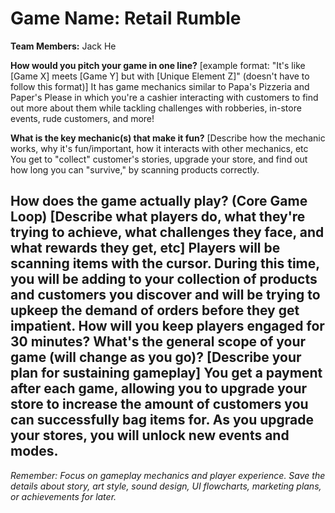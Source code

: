 # Game Name: Retail Rumble

**Team Members:** Jack He

**How would you pitch your game in one line?**
[example format: "It's like [Game X] meets [Game Y] but with [Unique Element Z]" (doesn't have to follow this format)]
It has game mechanics similar to Papa's Pizzeria and Paper's Please in which you're a cashier interacting with customers to find out more about them while tackling challenges with robberies, in-store events, rude customers, and more!

**What is the key mechanic(s) that make it fun?**
[Describe how the mechanic works, why it's fun/important, how it interacts with other mechanics, etc
You get to "collect" customer's stories, upgrade your store, and find out how long you can "survive," by scanning products correctly.

**How does the game actually play? (Core Game Loop)**
[Describe what players do, what they're trying to achieve, what challenges they face, and what rewards they get, etc]
Players will be scanning items with the cursor. During this time, you will be adding to your collection of products and customers you discover and will be trying to upkeep the demand of orders before they get impatient.
How will you keep players engaged for 30 minutes? What's the general scope of your game (will change as you go)?
[Describe your plan for sustaining gameplay]
You get a payment after each game, allowing you to upgrade your store to increase the amount of customers you can successfully bag items for. As you upgrade your stores, you will unlock new events and modes.
---
*Remember: Focus on gameplay mechanics and player experience. Save the details about story, art style, sound design, UI flowcharts, marketing plans, or achievements for later.*

